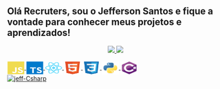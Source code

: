 ## Olá Recruters, sou o Jefferson Santos e fique a vontade para conhecer meus projetos e aprendizados!
<div align="center">
  <a href="https://github.com/jeffersonsantos30">
  <img height="180em" src="https://github-readme-stats.vercel.app/api?username=jeffersonsantos30&show_icons=true&theme=dark&include_all_commits=true&count_private=true"/>
  <img height="180em" src="https://github-readme-stats.vercel.app/api/top-langs/?username=jeffersonsantos30&layout=compact&langs_count=7&theme=dark"/>
</div>
  
  <div class="linguagens">
  <div style="display: inline_block"><br>
  <img align="center" alt="Jeff-Js" height="30" width="40" src="https://raw.githubusercontent.com/devicons/devicon/master/icons/javascript/javascript-plain.svg">
  <img align="center" alt="jeff-Ts" height="30" width="40" src="https://raw.githubusercontent.com/devicons/devicon/master/icons/typescript/typescript-plain.svg">
  <img align="center" alt="jeff-React" height="30" width="40" src="https://raw.githubusercontent.com/devicons/devicon/master/icons/react/react-original.svg">
  <img align="center" alt="jeff-HTML" height="30" width="40" src="https://raw.githubusercontent.com/devicons/devicon/master/icons/html5/html5-original.svg">
  <img align="center" alt="jeff-CSS" height="30" width="40" src="https://raw.githubusercontent.com/devicons/devicon/master/icons/css3/css3-original.svg">
  <img align="center" alt="jeff-Python" height="30" width="40" src="https://raw.githubusercontent.com/devicons/devicon/master/icons/python/python-original.svg">
  <img align="center" alt="jeff-Csharp" height="30" width="40" src="https://raw.githubusercontent.com/devicons/devicon/master/icons/csharp/csharp-original.svg">
    </div>
      <img align="center" alt="jeff-Csharp" height="30" width="40" src="https://icongr.am/devicon/angularjs-original.svg?size=67&color=currentColor">
    </div>
  
</div>

